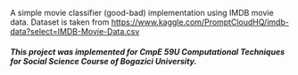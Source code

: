 A simple movie classifier (good-bad) implementation using IMDB movie data. Dataset is taken from https://www.kaggle.com/PromptCloudHQ/imdb-data?select=IMDB-Movie-Data.csv

##### This project was implemented for CmpE 59U Computational Techniques for Social Science Course of Bogazici University.

